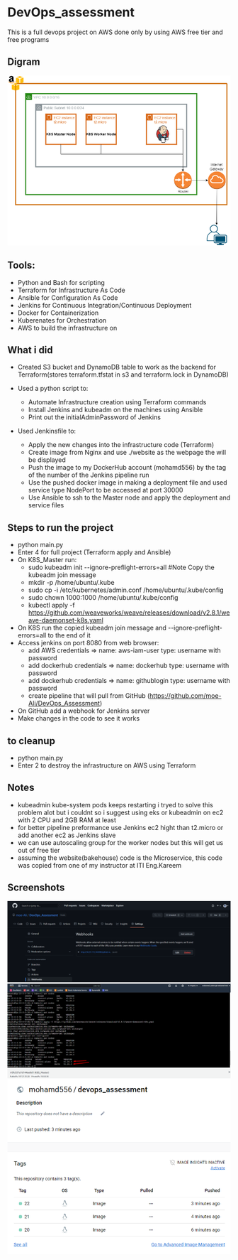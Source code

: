 # DevOps_assessment
This is a full devops project on AWS done only by using AWS free tier and free programs
## Digram
![digram](https://github.com/moe-Ali/DevOps_Assessment/blob/master/Diagram/AWS_Infrastructure.png)

## Tools:
- Python and Bash for scripting
- Terraform for Infrastructure As Code
- Ansible for Configuration As Code
- Jenkins for Continuous Integration/Continuous Deployment
- Docker for Containerization
- Kuberenates for Orchestration
- AWS to build the infrastructure on
## What i did
- Created S3 bucket and DynamoDB table to work as the backend for Terraform(stores terraform.tfstat in s3 and terraform.lock in DynamoDB)
- Used a python script to:
    - Automate Infrastructure creation using Terraform commands
    - Install Jenkins and kubeadm on the machines using Ansible
    - Print out the initialAdminPassword of Jenkins

- Used Jenkinsfile to:
    - Apply the new changes into the infrastructure code (Terraform)
    - Create image from Nginx and use ./website as the webpage the will be displayed
    - Push the image to my DockerHub account (mohamd556) by the tag of the number of the Jenkins pipeline run
    - Use the pushed docker image in making a deployment file and used service type NodePort to be accessed at port 30000
    - Use Ansible to ssh to the Master node and apply the deployment and service files
## Steps to run the project
- python main.py
- Enter 4 for full project (Terraform apply and Ansible)
- On K8S_Master run:
    - sudo kubeadm init --ignore-preflight-errors=all #Note Copy the kubeadm join message
    - mkdir -p /home/ubuntu/.kube
    - sudo cp -i /etc/kubernetes/admin.conf /home/ubuntu/.kube/config
    - sudo chown 1000:1000 /home/ubuntu/.kube/config
    - kubectl apply -f https://github.com/weaveworks/weave/releases/download/v2.8.1/weave-daemonset-k8s.yaml
- On K8S run the copied kubeadm join message and --ignore-preflight-errors=all to the end of it
- Access jenkins on port 8080 from web browser:
    - add AWS credentials => name: aws-iam-user type: username with password
    - add dockerhub credentials => name: dockerhub type: username with password
    - add dockerhub credentials => name: githublogin type: username with password
    - create pipeline that will pull from GitHub (https://github.com/moe-Ali/DevOps_Assessment)
- On GitHub add a webhook for Jenkins server
- Make changes in the code to see it works
## to cleanup
- python main.py
- Enter 2 to destroy the infrastructure on AWS using Terraform
## Notes
- kubeadmin kube-system pods keeps restarting i tryed to solve this problem alot but i couldnt so i suggest using eks or kubeadmin on ec2 with 2 CPU and 2GB RAM at least
- for better pipeline preformance use Jenkins ec2 hight than t2.micro or add another ec2 as Jenkins slave
- we can use autoscaling group for the worker nodes but this will get us out of free tier
- assuming the website(bakehouse) code is the Microservice, this code was copied from one of my instructor at ITI Eng.Kareem

## Screenshots
![webhook](https://github.com/moe-Ali/DevOps_Assessment/blob/master/screenshots/webhook.png)
![kubeadmin](https://github.com/moe-Ali/DevOps_Assessment/blob/master/screenshots/ready_kubeadm.png)
![dockerhub](https://github.com/moe-Ali/DevOps_Assessment/blob/master/screenshots/dockerhub_image.png)
